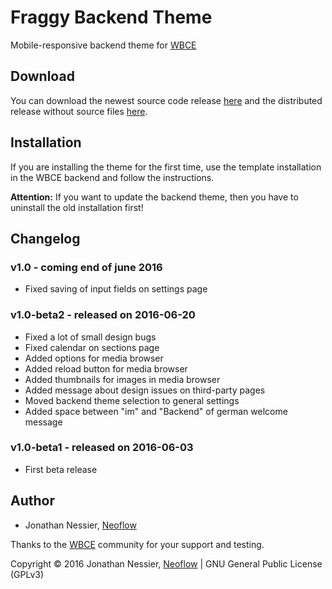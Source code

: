 # Fraggy Backend Theme
Mobile-responsive backend theme for [WBCE](http://wbce.org)

## Download

You can download the newest source code release [here](https://github.com/rjgamer/Fraggy-Backend-Theme/releases) and the distributed release without source files [here](https://fraggy.neoflow.ch/downloads/).

## Installation

If you are installing the theme for the first time, use the template installation in the WBCE backend and follow the instructions.

**Attention:** If you want to update the backend theme, then you have to uninstall the old installation first!

## Changelog

### v1.0 - coming end of june 2016

 * Fixed saving of input fields on settings page

### v1.0-beta2 - released on 2016-06-20

 * Fixed a lot of small design bugs
 * Fixed calendar on sections page
 * Added options for media browser
 * Added reload button for media browser
 * Added thumbnails for images in media browser
 * Added message about design issues on third-party pages
 * Moved backend theme selection to general settings
 * Added space between "im" and "Backend" of german welcome message

### v1.0-beta1 - released on 2016-06-03

 * First beta release

## Author

* Jonathan Nessier, [Neoflow](https://www.neoflow.ch)

Thanks to the [WBCE](http://wbce.org) community for your support and testing.

Copyright © 2016 Jonathan Nessier, [Neoflow](https://www.neoflow.ch) | GNU General Public License (GPLv3)
